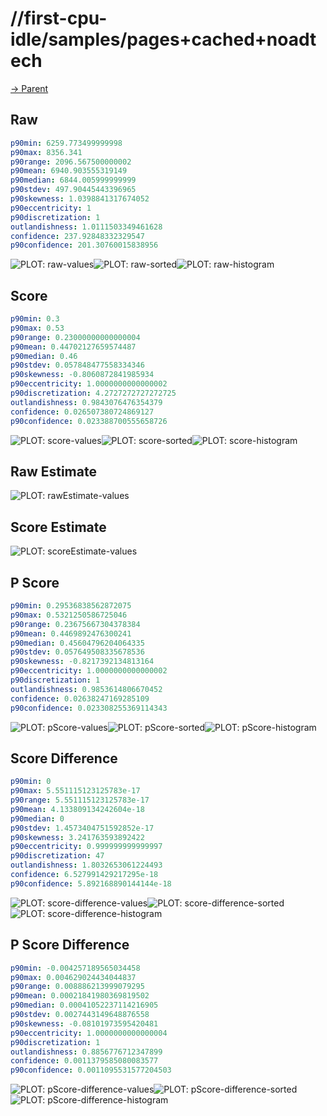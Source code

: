 
# //first-cpu-idle/samples/pages+cached+noadtech

[→ Parent](../..)


## Raw


```yaml
p90min: 6259.773499999998
p90max: 8356.341
p90range: 2096.567500000002
p90mean: 6940.903555319149
p90median: 6844.005999999999
p90stdev: 497.90445443396965
p90skewness: 1.0398841317674052
p90eccentricity: 1
p90discretization: 1
outlandishness: 1.0111503349461628
confidence: 237.92848332329547
p90confidence: 201.30760015838956

```

![PLOT: raw-values](./raw/values.svg)![PLOT: raw-sorted](./raw/sorted.svg)![PLOT: raw-histogram](./raw/histogram.svg)
## Score


```yaml
p90min: 0.3
p90max: 0.53
p90range: 0.23000000000000004
p90mean: 0.44702127659574487
p90median: 0.46
p90stdev: 0.057848477558334346
p90skewness: -0.8060872841985934
p90eccentricity: 1.0000000000000002
p90discretization: 4.2727272727272725
outlandishness: 0.9843076476354379
confidence: 0.026507380724869127
p90confidence: 0.023388700555658726

```

![PLOT: score-values](./score/values.svg)![PLOT: score-sorted](./score/sorted.svg)![PLOT: score-histogram](./score/histogram.svg)
## Raw Estimate

![PLOT: rawEstimate-values](./rawEstimate/values.svg)
## Score Estimate

![PLOT: scoreEstimate-values](./scoreEstimate/values.svg)
## P Score


```yaml
p90min: 0.29536838562872075
p90max: 0.5321250586725046
p90range: 0.23675667304378384
p90mean: 0.4469892476300241
p90median: 0.45604796204064335
p90stdev: 0.057649508335678536
p90skewness: -0.8217392134813164
p90eccentricity: 1.0000000000000002
p90discretization: 1
outlandishness: 0.9853614806670452
confidence: 0.02638247169285109
p90confidence: 0.023308255369114343

```

![PLOT: pScore-values](./pScore/values.svg)![PLOT: pScore-sorted](./pScore/sorted.svg)![PLOT: pScore-histogram](./pScore/histogram.svg)
## Score Difference


```yaml
p90min: 0
p90max: 5.551115123125783e-17
p90range: 5.551115123125783e-17
p90mean: 4.133809134242604e-18
p90median: 0
p90stdev: 1.4573404751592852e-17
p90skewness: 3.241763593892422
p90eccentricity: 0.999999999999997
p90discretization: 47
outlandishness: 1.8032653061224493
confidence: 6.527991429217295e-18
p90confidence: 5.892168890144144e-18

```

![PLOT: score-difference-values](./score-difference/values.svg)![PLOT: score-difference-sorted](./score-difference/sorted.svg)![PLOT: score-difference-histogram](./score-difference/histogram.svg)
## P Score Difference


```yaml
p90min: -0.004257189565034458
p90max: 0.004629024434044837
p90range: 0.008886213999079295
p90mean: 0.00021841980369819502
p90median: 0.00041052237114216905
p90stdev: 0.0027443149648876558
p90skewness: -0.08101973595420481
p90eccentricity: 1.0000000000000004
p90discretization: 1
outlandishness: 0.8856776712347899
confidence: 0.0011379585080083577
p90confidence: 0.0011095531577204503

```

![PLOT: pScore-difference-values](./pScore-difference/values.svg)![PLOT: pScore-difference-sorted](./pScore-difference/sorted.svg)![PLOT: pScore-difference-histogram](./pScore-difference/histogram.svg)